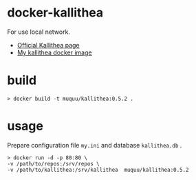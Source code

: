 # docker-kallithea

For use local network.

* [Official Kallithea page](https://kallithea-scm.org/)
* [My kallithea docker image](https://hub.docker.com/repository/docker/muquu/kallithea)

# build
```
> docker build -t muquu/kallithea:0.5.2 .
```

# usage

Prepare configuration file `my.ini` and database `kallithea.db` .

```
> docker run -d -p 80:80 \
-v /path/to/repos:/srv/repos \
-v /path/to/kallithea:/srv/kallithea  muquu/kallithea:0.5.2
```